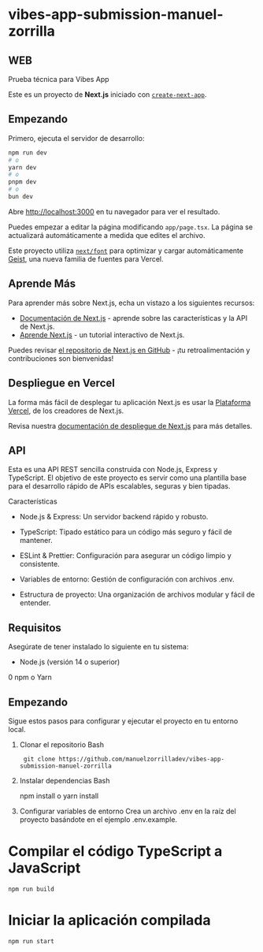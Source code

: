 
# vibes-app-submission-manuel-zorrilla

## WEB
Prueba técnica para Vibes App

Este es un proyecto de **Next.js** iniciado con [`create-next-app`](https://www.google.com/search?q=%5Bhttps://nextjs.org/docs/app/api-reference/cli/create-next-app%5D\(https://nextjs.org/docs/app/api-reference/cli/create-next-app\)).

## Empezando

Primero, ejecuta el servidor de desarrollo:

```bash
npm run dev
# o
yarn dev
# o
pnpm dev
# o
bun dev
```

Abre [http://localhost:3000](https://www.google.com/search?q=http://localhost:3000) en tu navegador para ver el resultado.

Puedes empezar a editar la página modificando `app/page.tsx`. La página se actualizará automáticamente a medida que edites el archivo.

Este proyecto utiliza [`next/font`](https://www.google.com/search?q=%5Bhttps://nextjs.org/docs/app/building-your-application/optimizing/fonts%5D\(https://nextjs.org/docs/app/building-your-application/optimizing/fonts\)) para optimizar y cargar automáticamente [Geist](https://vercel.com/font), una nueva familia de fuentes para Vercel.

## Aprende Más

Para aprender más sobre Next.js, echa un vistazo a los siguientes recursos:

  - [Documentación de Next.js](https://nextjs.org/docs) - aprende sobre las características y la API de Next.js.
  - [Aprende Next.js](https://nextjs.org/learn) - un tutorial interactivo de Next.js.

Puedes revisar [el repositorio de Next.js en GitHub](https://github.com/vercel/next.js) - ¡tu retroalimentación y contribuciones son bienvenidas\!

## Despliegue en Vercel

La forma más fácil de desplegar tu aplicación Next.js es usar la [Plataforma Vercel](https://vercel.com/new?utm_medium=default-template&filter=next.js&utm_source=create-next-app&utm_campaign=create-next-app-readme), de los creadores de Next.js.

Revisa nuestra [documentación de despliegue de Next.js](https://nextjs.org/docs/app/building-your-application/deploying) para más detalles.


## API
Esta es una API REST sencilla construida con Node.js, Express y TypeScript. El objetivo de este proyecto es servir como una plantilla base para el desarrollo rápido de APIs escalables, seguras y bien tipadas.

Características
- Node.js & Express: Un servidor backend rápido y robusto.

- TypeScript: Tipado estático para un código más seguro y fácil de mantener.

- ESLint & Prettier: Configuración para asegurar un código limpio y consistente.

- Variables de entorno: Gestión de configuración con archivos .env.

- Estructura de proyecto: Una organización de archivos modular y fácil de entender.

## Requisitos
Asegúrate de tener instalado lo siguiente en tu sistema:

- Node.js (versión 14 o superior)

0 npm o Yarn

## Empezando
Sigue estos pasos para configurar y ejecutar el proyecto en tu entorno local.

1. Clonar el repositorio
Bash

        git clone https://github.com/manuelzorrilladev/vibes-app-submission-manuel-zorrilla

2. Instalar dependencias
Bash

    npm install
o
    yarn install

3. Configurar variables de entorno
Crea un archivo .env en la raíz del proyecto basándote en el ejemplo .env.example.


# Compilar el código TypeScript a JavaScript
    npm run build

# Iniciar la aplicación compilada
    npm run start
